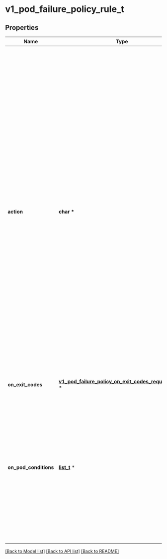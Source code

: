 # v1_pod_failure_policy_rule_t

## Properties
Name | Type | Description | Notes
------------ | ------------- | ------------- | -------------
**action** | **char \*** | Specifies the action taken on a pod failure when the requirements are satisfied. Possible values are: - FailJob: indicates that the pod&#39;s job is marked as Failed and all   running pods are terminated. - Ignore: indicates that the counter towards the .backoffLimit is not   incremented and a replacement pod is created. - Count: indicates that the pod is handled in the default way - the   counter towards the .backoffLimit is incremented. Additional values are considered to be added in the future. Clients should react to an unknown action by skipping the rule.   | 
**on_exit_codes** | [**v1_pod_failure_policy_on_exit_codes_requirement_t**](v1_pod_failure_policy_on_exit_codes_requirement.md) \* |  | [optional] 
**on_pod_conditions** | [**list_t**](v1_pod_failure_policy_on_pod_conditions_pattern.md) \* | Represents the requirement on the pod conditions. The requirement is represented as a list of pod condition patterns. The requirement is satisfied if at least one pattern matches an actual pod condition. At most 20 elements are allowed. | 

[[Back to Model list]](../README.md#documentation-for-models) [[Back to API list]](../README.md#documentation-for-api-endpoints) [[Back to README]](../README.md)


